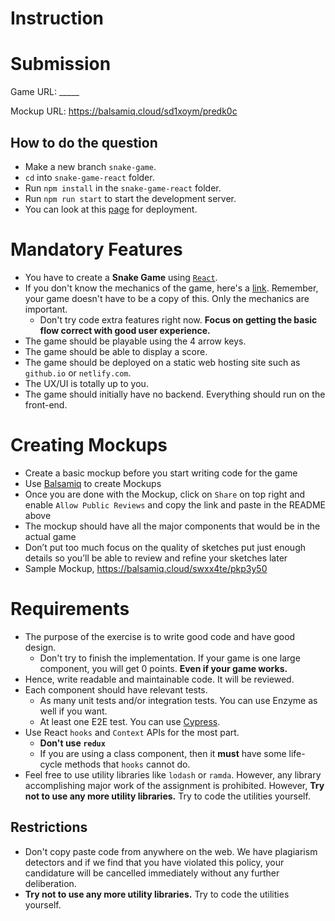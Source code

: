# Instruction

# Submission

Game URL: _____

Mockup URL: https://balsamiq.cloud/sd1xoym/predk0c

## How to do the question
- Make a new branch `snake-game`.
- `cd` into `snake-game-react` folder.
- Run `npm install` in the `snake-game-react` folder.
- Run `npm run start` to start the development server.
- You can look at this [page](https://create-react-app.dev/docs/deployment/) for deployment.

# Mandatory Features
- You have to create a **Snake Game** using [`React`](https://reactjs.org/).  
- If you don't know the mechanics of the game, here's a [link](https://playsnake.org/). Remember, your game doesn't have to be a copy of this. Only the mechanics are important.
  - Don't try code extra features right now. **Focus on getting the basic flow correct with good user experience.**
- The game should be playable using the 4 arrow keys.  
- The game should be able to display a score.
- The game should be deployed on a static web hosting site such as `github.io` or `netlify.com`.
- The UX/UI is totally up to you.
- The game should initially have no backend. Everything should run on the front-end.

# Creating Mockups
- Create a basic mockup before you start writing code for the game
- Use [Balsamiq](https://balsamiq.cloud/) to create Mockups
- Once you are done with the Mockup, click on `Share` on top right and enable `Allow Public Reviews` and copy the link and paste in the README above
- The mockup should have all the major components that would be in the actual game
- Don’t put too much focus on the quality of sketches put just enough details so you’ll be able to review and refine your sketches later
- Sample Mockup, https://balsamiq.cloud/swxx4te/pkp3y50

# Requirements
- The purpose of the exercise is to write good code and have good design.
  - Don't try to finish the implementation. If your game is one large component, you will get 0 points. **Even if your game works.**
- Hence, write readable and maintainable code. It will be reviewed.
- Each component should have relevant tests.
  - As many unit tests and/or integration tests. You can use Enzyme as well if you want.
  - At least one E2E test. You can use [Cypress](https://www.cypress.io/).
- Use React `hooks` and `Context` APIs for the most part.
  - **Don't use `redux`**
  - If you are using a class component, then it **must** have some life-cycle methods that `hooks` cannot do.
- Feel free to use utility libraries like `lodash` or `ramda`. However, any library accomplishing major work of the assignment is prohibited. However, **Try not to use any more utility libraries.** Try to code the utilities yourself.


## Restrictions
- Don't copy paste code from anywhere on the web. We have plagiarism detectors and if we find that you have violated this policy, your candidature will be cancelled immediately without any further deliberation.
- **Try not to use any more utility libraries.** Try to code the utilities yourself.
